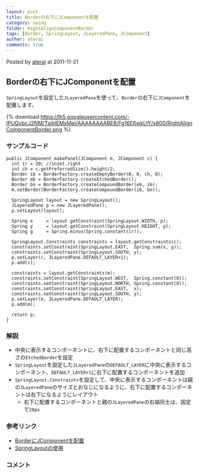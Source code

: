 ```yaml
---
layout: post
title: Borderの右下にJComponentを配置
category: swing
folder: RightAlignComponentBorder
tags: [Border, SpringLayout, JLayeredPane, JComponent]
author: aterai
comments: true
---
```


Posted by [aterai](http://terai.xrea.jp/aterai.html) at 2011-11-21

## Borderの右下にJComponentを配置
`SpringLayout`を設定した`JLayeredPane`を使って、`Border`の右下に`JComponent`を配置します。

{% download https://lh5.googleusercontent.com/-IPUQvbcJ2NM/TsjbIEMsMeI/AAAAAAAABE8/Fg16E6wkLtY/s800/RightAlignComponentBorder.png %}

### サンプルコード
<pre class="prettyprint"><code>public JComponent makePanel(JComponent m, JComponent c) {
  int ir = 20; //inset.right
  int ch = c.getPreferredSize().height/2;
  Border ib = BorderFactory.createEmptyBorder(0, 0, ch, 0);
  Border eb = BorderFactory.createEtchedBorder();
  Border bo = BorderFactory.createCompoundBorder(eb, ib);
  m.setBorder(BorderFactory.createCompoundBorder(ib, bo));

  SpringLayout layout = new SpringLayout();
  JLayeredPane p = new JLayeredPane();
  p.setLayout(layout);

  Spring x     = layout.getConstraint(SpringLayout.WIDTH, p);
  Spring y     = layout.getConstraint(SpringLayout.HEIGHT, p);
  Spring g     = Spring.minus(Spring.constant(ir));

  SpringLayout.Constraints constraints = layout.getConstraints(c);
  constraints.setConstraint(SpringLayout.EAST,  Spring.sum(x, g));
  constraints.setConstraint(SpringLayout.SOUTH, y);
  p.setLayer(c, JLayeredPane.DEFAULT_LAYER+1);
  p.add(c);

  constraints = layout.getConstraints(m);
  constraints.setConstraint(SpringLayout.WEST,  Spring.constant(0));
  constraints.setConstraint(SpringLayout.NORTH, Spring.constant(0));
  constraints.setConstraint(SpringLayout.EAST,  x);
  constraints.setConstraint(SpringLayout.SOUTH, y);
  p.setLayer(m, JLayeredPane.DEFAULT_LAYER);
  p.add(m);

  return p;
}
</code></pre>

### 解説
- 中央に表示するコンポーネントに、右下に配置するコンポーネントと同じ高さの`EtchedBorder`を設定
- `SpringLayout`を設定した`JLayeredPane`の`DEFAULT_LAYER`に中央に表示するコンポーネント、`DEFAULT_LAYER+1`に右下に配置するコンポーネントを追加
- `SpringLayout.Constraints`を設定して、中央に表示するコンポーネントは親の`JLayeredPane`のサイズとおなじになるように、右下に配置するコンポーネントは右下になるようにレイアウト
    - 右下に配置するコンポーネントと親の`JLayeredPane`の右端同士は、固定で`20px`

<!-- dummy comment line for breaking list -->

### 参考リンク
- [BorderにJComponentを配置](http://terai.xrea.jp/Swing/ComponentTitledBorder.html)
- [SpringLayoutの使用](http://terai.xrea.jp/Swing/SpringLayout.html)

<!-- dummy comment line for breaking list -->

### コメント
